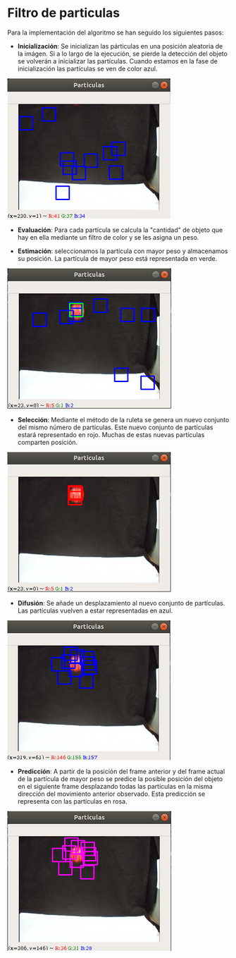 # Filtro de particulas

Para la implementación del algoritmo se han seguido los siguientes pasos:
* __Inicialización__: Se inicializan las párticulas en una posición aleatoria de la imágen.
Si a lo largo de la ejecución, se pierde la detección del objeto se volverán a inicializar 
las partículas. Cuando estamos en la fase de inicialización las partículas se ven de color azul.

![](data/ini.png)
* __Evaluación__: Para cada partícula se calcula la "cantidad" de objeto que hay en ella mediante un
filtro de color y se les asigna un peso.

* __Estimación__: seleccionamos la partícula con mayor peso y almacenamos su posición. La partícula
de mayor peso está representada en verde.

![](data/estimacion.png)
* __Selección__: Mediante el método de la ruleta se genera un nuevo conjunto del mismo número de partículas. Este nuevo conjunto de 
partículas estará representado en rojo. Muchas de estas nuevas partículas comparten posición.

![](data/seleccion.png)
* __Difusión__: Se añade un desplazamiento al nuevo conjunto de partículas. Las partículas vuelven a estar
representadas en azul.

![](data/difusion.png)
* __Predicción__: A partir de la posición del frame anterior y del frame actual de la partícula de
mayor peso se predice la posible posición del objeto en el siguiente frame desplazando todas las partículas
en la misma dirección del movimiento anterior observado. Esta predicción se representa con las partículas
en rosa.

![](data/prediccion.png)